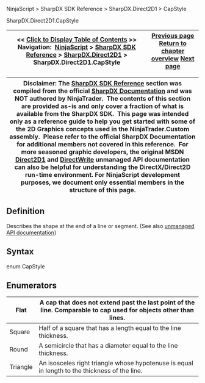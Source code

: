 ﻿
NinjaScript > SharpDX SDK Reference > SharpDX.Direct2D1 > CapStyle

SharpDX.Direct2D1.CapStyle

| << [Click to Display Table of Contents](sharpdx_direct2d1_capstyle.md) >> **Navigation:**     [NinjaScript](ninjascript-1.md) > [SharpDX SDK Reference](sharpdx_sdk_reference-1.md) > [SharpDX.Direct2D1](sharpdx_direct2d1-1.md) > SharpDX.Direct2D1.CapStyle | [Previous page](sharpdx_direct2d1_brushproperties-1.md) [Return to chapter overview](sharpdx_direct2d1-1.md) [Next page](sharpdx_direct2d1_drawtextoptions-1.md) |
| --- | --- |

| Disclaimer: The [SharpDX SDK Reference](sharpdx_sdk_reference-1.md) section was compiled from the official [SharpDX Documentation](http://sharpdx.org/) and was NOT authored by NinjaTrader.  The contents of this section are provided as-is and only cover a fraction of what is available from the SharpDX SDK.  This page was intended only as a reference guide to help you get started with some of the 2D Graphics concepts used in the NinjaTrader.Custom assembly.  Please refer to the official SharpDX Documentation for additional members not covered in this reference.  For more seasoned graphic developers, the original MSDN [Direct2D1](https://msdn.microsoft.com/en-us/library/windows/desktop/dd370990.aspx) and [DirectWrite](https://msdn.microsoft.com/en-us/library/windows/desktop/dd368038.aspx) unmanaged API documentation can also be helpful for understanding the DirectX/Direct2D run-time environment. For NinjaScript development purposes, we document only essential members in the structure of this page. |
| --- |

## Definition
Describes the shape at the end of a line or segment.
(See also [unmanaged API documentation](http://msdn.microsoft.com/en-us/library/dd368079.aspx))
 
## Syntax
enum CapStyle
 
## Enumerators

| Flat | A cap that does not extend past the last point of the line. Comparable to cap used for objects other than lines. |
| --- | --- |
| Square | Half of a square that has a length equal to the line thickness. |
| Round | A semicircle that has a diameter equal to the line thickness. |
| Triangle | An isosceles right triangle whose hypotenuse is equal in length to the thickness of the line. |
 

